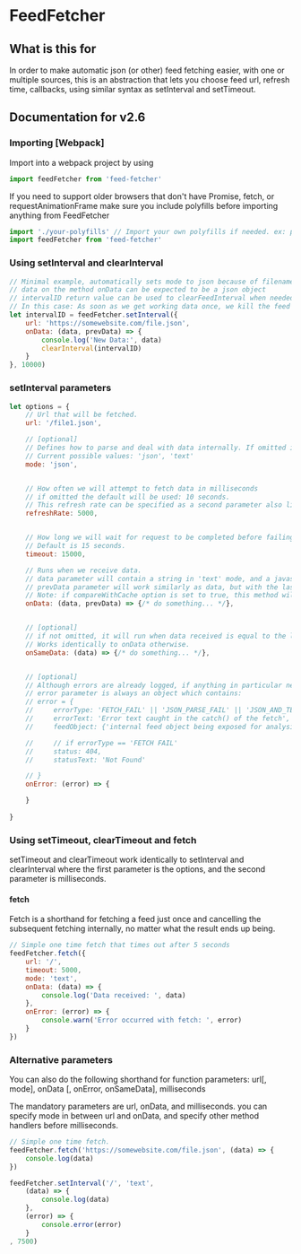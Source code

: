 # FeedFetcher

## What is this for

In order to make automatic json (or other) feed fetching easier, with one or multiple sources, this is an abstraction that lets you choose feed url, refresh time, callbacks, using similar syntax as setInterval and setTimeout.

## Documentation for v2.6

### Importing [Webpack]
Import into a webpack project by using
```javascript
import feedFetcher from 'feed-fetcher'
```

If you need to support older browsers that don't have Promise, fetch, or requestAnimationFrame make sure you include polyfills before importing anything from FeedFetcher 
```javascript
import './your-polyfills' // Import your own polyfills if needed. ex: promise-polyfill, whatwg-fetch
import feedFetcher from 'feed-fetcher'
```

### Using setInterval and clearInterval

```javascript
// Minimal example, automatically sets mode to json because of filename.
// data on the method onData can be expected to be a json object
// intervalID return value can be used to clearFeedInterval when needed.
// In this case: As soon as we get working data once, we kill the feed fetcher.
let intervalID = feedFetcher.setInterval({
    url: 'https://somewebsite.com/file.json',
    onData: (data, prevData) => {
        console.log('New Data:', data)
        clearInterval(intervalID)
    }
}, 10000)
```


### setInterval parameters
```javascript
let options = {
    // Url that will be fetched.
    url: '/file1.json', 

    // [optional]
    // Defines how to parse and deal with data internally. If omitted it will be set automatically to 'json' for json files, 'text' for txt files, and by default to 'text' for all other urls
    // Current possible values: 'json', 'text'
    mode: 'json', 


    // How often we will attempt to fetch data in milliseconds
    // if omitted the default will be used: 10 seconds.
    // This refresh rate can be specified as a second parameter also like usual browser setInterval, setTimeout
    refreshRate: 5000,


    // How long we will wait for request to be completed before failing.
    // Default is 15 seconds.
    timeout: 15000,

    // Runs when we receive data.
    // data parameter will contain a string in 'text' mode, and a javascript object if mode is set to 'json'
    // prevData parameter will work similarly as data, but with the last cached data, on the first execution it will be null (no previous data)
    // Note: if compareWithCache option is set to true, this method will not execute on identical new data. 
    onData: (data, prevData) => {/* do something... */},


    // [optional]
    // if not omitted, it will run when data received is equal to the last data received that was cached.
    // Works identically to onData otherwise.
    onSameData: (data) => {/* do something... */},


    // [optional]
    // Although errors are already logged, if anything in particular needs to be done depending on the error type, this callback can be specified:
    // error parameter is always an object which contains:
    // error = {
    //     errorType: 'FETCH_FAIL' || 'JSON_PARSE_FAIL' || 'JSON_AND_TEXT_PARSE_FAIL',
    //     errorText: 'Error text caught in the catch() of the fetch',
    //     feedObject: {'internal feed object being exposed for analysis. Do not modify it'},

    //     // if errorType == 'FETCH FAIL'
    //     status: 404,
    //     statusText: 'Not Found'

    // }
    onError: (error) => {

    }
    
}
```


### Using setTimeout, clearTimeout and fetch

setTimeout and clearTimeout work identically to setInterval and clearInterval where the first parameter is the options, and the second parameter is milliseconds.


#### fetch

Fetch is a shorthand for fetching a feed just once and cancelling the subsequent fetching internally, no matter what the result ends up being.

```javascript
// Simple one time fetch that times out after 5 seconds
feedFetcher.fetch({
    url: '/',
    timeout: 5000,
    mode: 'text',
    onData: (data) => {
        console.log('Data received: ', data)
    },
    onError: (error) => {
        console.warn('Error occurred with fetch: ', error)
    }
})
```


### Alternative parameters

You can also do the following shorthand for function parameters:
url[, mode], onData [, onError, onSameData], milliseconds 

The mandatory parameters are url, onData, and milliseconds.
you can specify mode in between url and onData, and specify other method handlers before milliseconds.

```javascript
// Simple one time fetch.
feedFetcher.fetch('https://somewebsite.com/file.json', (data) => {
    console.log(data)
})

feedFetcher.setInterval('/', 'text',
    (data) => {
        console.log(data)
    },
    (error) => {
        console.error(error)
    }
, 7500)

```







